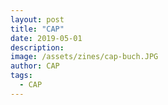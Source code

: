 ```yaml
---
layout: post
title: "CAP"
date: 2019-05-01
description: 
image: /assets/zines/cap-buch.JPG
author: CAP
tags: 
  - CAP
---
```

